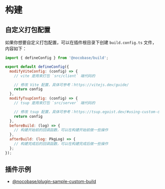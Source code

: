 # 构建

## 自定义打包配置

如果你想要自定义打包配置，可以在插件根目录下创建 `build.config.ts` 文件，内容如下：

```js
import { defineConfig } from '@nocobase/build';

export default defineConfig({
  modifyViteConfig: (config) => {
    // vite 是用来打包 `src/client` 端代码的

    // 修改 Vite 配置，具体可参考：https://vitejs.dev/guide/
    return config
  },
  modifyTsupConfig: (config) => {
    // tsup 是用来打包 `src/server` 端代码的

    // 修改 tsup 配置，具体可参考：https://tsup.egoist.dev/#using-custom-configuration
    return config
  },
  beforeBuild: (log) => {
    // 构建开始前的回调函数，可以在构建开始前做一些操作
  },
  afterBuild: (log: PkgLog) => {
    // 构建完成后的回调函数，可以在构建完成后做一些操作
  };
});
```

## 插件示例

- [@nocobase/plugin-sample-custom-build](#)
